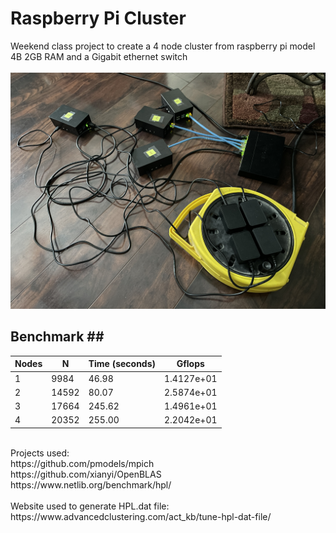 # Raspberry Pi Cluster
Weekend class project to create a 4 node cluster from raspberry pi model 4B 2GB RAM and a Gigabit ethernet switch<br>
<br>
![Cable](AtrociousCableManagement.JPG)
<br>
## Benchmark ##<br>
| Nodes | N | Time (seconds) | Gflops |
| - | - | - | - |
| 1 | 9984  | 46.98 | 1.4127e+01 |
| 2 | 14592 | 80.07 | 2.5874e+01 |
| 3 | 17664 | 245.62 | 1.4961e+01 |
| 4 | 20352 | 255.00 | 2.2042e+01 |
<br>
Projects used:<br>
https://github.com/pmodels/mpich<br>
https://github.com/xianyi/OpenBLAS<br>
https://www.netlib.org/benchmark/hpl/<br>
<br>
Website used to generate HPL.dat file:<br>
https://www.advancedclustering.com/act_kb/tune-hpl-dat-file/
